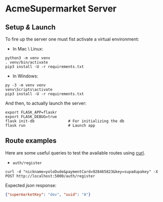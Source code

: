 # AcmeSupermarket Server

## Setup _&_ Launch

To fire up the server one must fist activate a virtual environment:

* In Mac \ Linux:
```shell
python3 -m venv venv
. venv/bin/activate
pip3 install -U -r requirements.txt
```

* In Windows:
```shell
py -3 -m venv venv
venv\Scripts\activate
pip3 install -U -r requirements.txt
```

And then, to actually launch the server:
```shell
export FLASK_APP=flaskr
export FLASK_DEBUG=true
flask init-db               # For initializing the db
flask run                   # Launch app
```

## Route examples

Here are some useful queries to test the available routes using [curl](https://curl.haxx.se).

* `auth/register`
```shell
curl -d "nickname=yoloDude&paymentCard=928465823&key=supadupakey" -X POST http://localhost:5000/auth/register
```
Expected _json_ response:
```json
{"supermarketKey": "dev", "uuid": "A"}
```